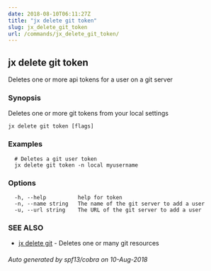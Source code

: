 ```yaml
---
date: 2018-08-10T06:11:27Z
title: "jx delete git token"
slug: jx_delete_git_token
url: /commands/jx_delete_git_token/
---
```

## jx delete git token

Deletes one or more api tokens for a user on a git server

### Synopsis

Deletes one or more git tokens from your local settings

```
jx delete git token [flags]
```

### Examples

```
  # Deletes a git user token
  jx delete git token -n local myusername
```

### Options

```
  -h, --help          help for token
  -n, --name string   The name of the git server to add a user
  -u, --url string    The URL of the git server to add a user
```

### SEE ALSO

* [jx delete git](/commands/jx_delete_git/)	 - Deletes one or many git resources

###### Auto generated by spf13/cobra on 10-Aug-2018
